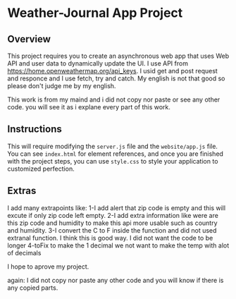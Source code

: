 # Weather-Journal App Project

## Overview
This project requires you to create an asynchronous web app that uses Web API and user data to dynamically update the UI.
I use API from https://home.openweathermap.org/api_keys. I usid get and post request and responce and I use fetch, try and catch.
My english is not that good so please don't judge me by my english.

This work is from my maind and i did not copy nor paste or see any other code.
you will see it as i explane every part of this work.

## Instructions
This will require modifying the `server.js` file and the `website/app.js` file. You can see `index.html` for element references, and once you are finished with the project steps, you can use `style.css` to style your application to customized perfection.

## Extras
I add many extrapoints like:
1-I add alert that zip code is empty and this will excute if only zip code left empty.
2-I add extra information like were are this zip code and humidity to make this api more usable such as country and humidity.
3-I convert the C to F inside the function and did not used extranal function. I think this is good way. I did not want the code to be longer
4-toFix to make the 1 decimal we not want to make the temp with alot of decimals

I hope to aprove my project.

again: I did not copy nor paste any other code and you will know if there is any copied parts.

